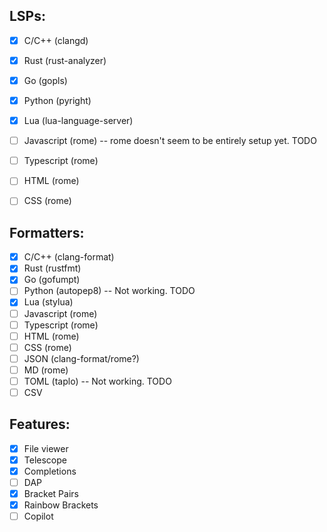 ## LSPs:
- [x] C/C++ (clangd)
- [x] Rust (rust-analyzer)
- [x] Go (gopls)
- [x] Python (pyright)
- [x] Lua (lua-language-server)
- [ ] Javascript (rome)         -- rome doesn't seem to be entirely setup yet. TODO
- [ ] Typescript (rome)
- [ ] HTML (rome)
- [ ] CSS (rome)


## Formatters:
- [x] C/C++ (clang-format)
- [x] Rust (rustfmt)
- [x] Go (gofumpt)
- [ ] Python (autopep8)         -- Not working. TODO
- [x] Lua (stylua)
- [ ] Javascript (rome)
- [ ] Typescript (rome)
- [ ] HTML (rome)
- [ ] CSS (rome)
- [ ] JSON (clang-format/rome?)
- [ ] MD (rome)
- [ ] TOML (taplo)              -- Not working. TODO
- [ ] CSV

## Features:
- [x] File viewer
- [x] Telescope
- [x] Completions
- [ ] DAP
- [x] Bracket Pairs
- [x] Rainbow Brackets
- [ ] Copilot
